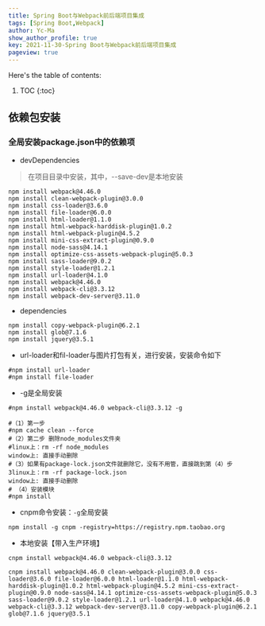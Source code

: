 ```yaml
---
title: Spring Boot与Webpack前后端项目集成
tags: [Spring Boot,Webpack]
author: Yc-Ma
show_author_profile: true
key: 2021-11-30-Spring Boot与Webpack前后端项目集成
pageview: true
---
```


Here's the table of contents:
1. TOC
{:toc}

## 依赖包安装
### 全局安装package.json中的依赖项
- devDependencies
>在项目目录中安装，其中，--save-dev是本地安装
```
npm install webpack@4.46.0
npm install clean-webpack-plugin@3.0.0
npm install css-loader@3.6.0
npm install file-loader@6.0.0
npm install html-loader@1.1.0
npm install html-webpack-harddisk-plugin@1.0.2
npm install html-webpack-plugin@4.5.2
npm install mini-css-extract-plugin@0.9.0
npm install node-sass@4.14.1
npm install optimize-css-assets-webpack-plugin@5.0.3
npm install sass-loader@9.0.2
npm install style-loader@1.2.1
npm install url-loader@4.1.0
npm install webpack@4.46.0
npm install webpack-cli@3.3.12
npm install webpack-dev-server@3.11.0
```
- dependencies
```
npm install copy-webpack-plugin@6.2.1
npm install glob@7.1.6
npm install jquery@3.5.1
```

- url-loader和fil-loader与图片打包有关，进行安装，安装命令如下
```
#npm install url-loader
#npm install file-loader
```
- -g是全局安装
```
#npm install webpack@4.46.0 webpack-cli@3.3.12 -g
```

```
#（1）第一步
#npm cache clean --force
#（2）第二步 删除node_modules文件夹
#linux上：rm -rf node_modules
window上: 直接手动删除
#（3）如果有package-lock.json文件就删除它，没有不用管，直接跳到第（4）步
3linux上：rm -rf package-lock.json
window上: 直接手动删除
# （4）安装模块
#npm install
```

- cnpm命令安装：`-g`全局安装
```
npm install -g cnpm -registry=https://registry.npm.taobao.org
```

- 本地安装【带入生产环境】
```
cnpm install webpack@4.46.0 webpack-cli@3.3.12
```
```
cnpm install webpack@4.46.0 clean-webpack-plugin@3.0.0 css-loader@3.6.0 file-loader@6.0.0 html-loader@1.1.0 html-webpack-harddisk-plugin@1.0.2 html-webpack-plugin@4.5.2 mini-css-extract-plugin@0.9.0 node-sass@4.14.1 optimize-css-assets-webpack-plugin@5.0.3 sass-loader@9.0.2 style-loader@1.2.1 url-loader@4.1.0 webpack@4.46.0 webpack-cli@3.3.12 webpack-dev-server@3.11.0 copy-webpack-plugin@6.2.1 glob@7.1.6 jquery@3.5.1
```


